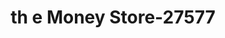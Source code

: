 ---
f_zip-code: 36109
f_state-code: AL
title: th e Money Store-27577
f_phone: 334-277-4002
f_city-only: Montgomery
f_address: 3375 Atlanta Hwy Montgomery
f_location-unique-id: '27577'
slug: th-e-money-store-27577
updated-on: '2024-05-30T13:46:58.046Z'
created-on: '2024-05-30T13:36:59.803Z'
published-on: '2024-05-30T13:54:32.469Z'
f_city-state: cms/city/montgomery-al.md
f_company: cms/company/th-e-money-store.md
f_state: cms/state/alabama.md
layout: '[payday-loan].html'
tags: payday-loan
---